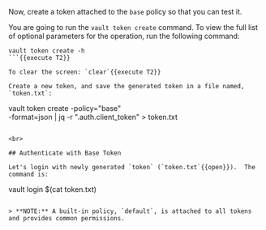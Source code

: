 Now, create a token attached to the `base` policy so that you can test it.

You are going to run the `vault token create` command.  To view the full list of optional parameters for the operation, run the following command:

```
vault token create -h
```{{execute T2}}

To clear the screen: `clear`{{execute T2}}

Create a new token, and save the generated token in a file named, `token.txt`:

```
vault token create -policy="base" \
    -format=json | jq -r ".auth.client_token" > token.txt
```{{execute T2}}

<br>

## Authenticate with Base Token

Let's login with newly generated `token` (`token.txt`{{open}}).  The command is:

```
vault login $(cat token.txt)
```{{execute T2}}

> **NOTE:** A built-in policy, `default`, is attached to all tokens and provides common permissions.
